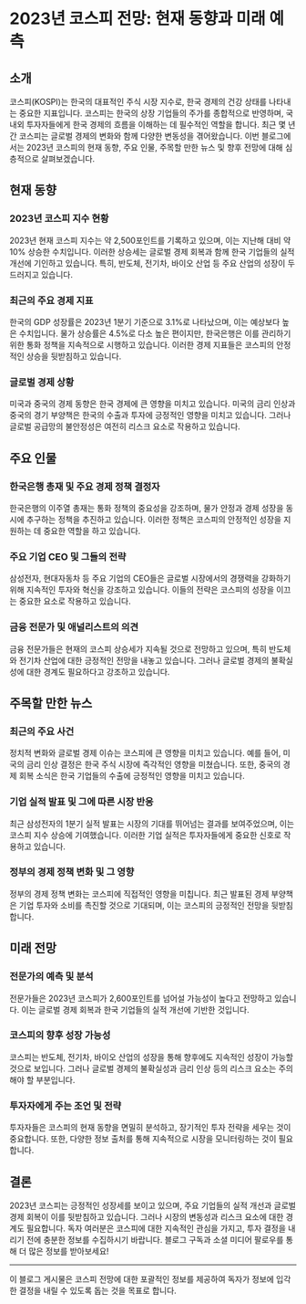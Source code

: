 # 2023년 코스피 전망: 현재 동향과 미래 예측

## 소개
코스피(KOSPI)는 한국의 대표적인 주식 시장 지수로, 한국 경제의 건강 상태를 나타내는 중요한 지표입니다. 코스피는 한국의 상장 기업들의 주가를 종합적으로 반영하며, 국내외 투자자들에게 한국 경제의 흐름을 이해하는 데 필수적인 역할을 합니다. 최근 몇 년간 코스피는 글로벌 경제의 변화와 함께 다양한 변동성을 겪어왔습니다. 이번 블로그에서는 2023년 코스피의 현재 동향, 주요 인물, 주목할 만한 뉴스 및 향후 전망에 대해 심층적으로 살펴보겠습니다.

## 현재 동향
### 2023년 코스피 지수 현황
2023년 현재 코스피 지수는 약 2,500포인트를 기록하고 있으며, 이는 지난해 대비 약 10% 상승한 수치입니다. 이러한 상승세는 글로벌 경제 회복과 함께 한국 기업들의 실적 개선에 기인하고 있습니다. 특히, 반도체, 전기차, 바이오 산업 등 주요 산업의 성장이 두드러지고 있습니다.

### 최근의 주요 경제 지표
한국의 GDP 성장률은 2023년 1분기 기준으로 3.1%로 나타났으며, 이는 예상보다 높은 수치입니다. 물가 상승률은 4.5%로 다소 높은 편이지만, 한국은행은 이를 관리하기 위한 통화 정책을 지속적으로 시행하고 있습니다. 이러한 경제 지표들은 코스피의 안정적인 상승을 뒷받침하고 있습니다.

### 글로벌 경제 상황
미국과 중국의 경제 동향은 한국 경제에 큰 영향을 미치고 있습니다. 미국의 금리 인상과 중국의 경기 부양책은 한국의 수출과 투자에 긍정적인 영향을 미치고 있습니다. 그러나 글로벌 공급망의 불안정성은 여전히 리스크 요소로 작용하고 있습니다.

## 주요 인물
### 한국은행 총재 및 주요 경제 정책 결정자
한국은행의 이주열 총재는 통화 정책의 중요성을 강조하며, 물가 안정과 경제 성장을 동시에 추구하는 정책을 추진하고 있습니다. 이러한 정책은 코스피의 안정적인 성장을 지원하는 데 중요한 역할을 하고 있습니다.

### 주요 기업 CEO 및 그들의 전략
삼성전자, 현대자동차 등 주요 기업의 CEO들은 글로벌 시장에서의 경쟁력을 강화하기 위해 지속적인 투자와 혁신을 강조하고 있습니다. 이들의 전략은 코스피의 성장을 이끄는 중요한 요소로 작용하고 있습니다.

### 금융 전문가 및 애널리스트의 의견
금융 전문가들은 현재의 코스피 상승세가 지속될 것으로 전망하고 있으며, 특히 반도체와 전기차 산업에 대한 긍정적인 전망을 내놓고 있습니다. 그러나 글로벌 경제의 불확실성에 대한 경계도 필요하다고 강조하고 있습니다.

## 주목할 만한 뉴스
### 최근의 주요 사건
정치적 변화와 글로벌 경제 이슈는 코스피에 큰 영향을 미치고 있습니다. 예를 들어, 미국의 금리 인상 결정은 한국 주식 시장에 즉각적인 영향을 미쳤습니다. 또한, 중국의 경제 회복 소식은 한국 기업들의 수출에 긍정적인 영향을 미치고 있습니다.

### 기업 실적 발표 및 그에 따른 시장 반응
최근 삼성전자의 1분기 실적 발표는 시장의 기대를 뛰어넘는 결과를 보여주었으며, 이는 코스피 지수 상승에 기여했습니다. 이러한 기업 실적은 투자자들에게 중요한 신호로 작용하고 있습니다.

### 정부의 경제 정책 변화 및 그 영향
정부의 경제 정책 변화는 코스피에 직접적인 영향을 미칩니다. 최근 발표된 경제 부양책은 기업 투자와 소비를 촉진할 것으로 기대되며, 이는 코스피의 긍정적인 전망을 뒷받침합니다.

## 미래 전망
### 전문가의 예측 및 분석
전문가들은 2023년 코스피가 2,600포인트를 넘어설 가능성이 높다고 전망하고 있습니다. 이는 글로벌 경제 회복과 한국 기업들의 실적 개선에 기반한 것입니다.

### 코스피의 향후 성장 가능성
코스피는 반도체, 전기차, 바이오 산업의 성장을 통해 향후에도 지속적인 성장이 가능할 것으로 보입니다. 그러나 글로벌 경제의 불확실성과 금리 인상 등의 리스크 요소는 주의해야 할 부분입니다.

### 투자자에게 주는 조언 및 전략
투자자들은 코스피의 현재 동향을 면밀히 분석하고, 장기적인 투자 전략을 세우는 것이 중요합니다. 또한, 다양한 정보 출처를 통해 지속적으로 시장을 모니터링하는 것이 필요합니다.

## 결론
2023년 코스피는 긍정적인 성장세를 보이고 있으며, 주요 기업들의 실적 개선과 글로벌 경제 회복이 이를 뒷받침하고 있습니다. 그러나 시장의 변동성과 리스크 요소에 대한 경계도 필요합니다. 독자 여러분은 코스피에 대한 지속적인 관심을 가지고, 투자 결정을 내리기 전에 충분한 정보를 수집하시기 바랍니다. 블로그 구독과 소셜 미디어 팔로우를 통해 더 많은 정보를 받아보세요!

---

이 블로그 게시물은 코스피 전망에 대한 포괄적인 정보를 제공하여 독자가 정보에 입각한 결정을 내릴 수 있도록 돕는 것을 목표로 합니다.